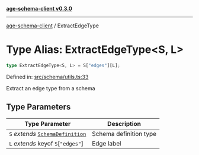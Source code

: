 [**age-schema-client v0.3.0**](../index.md)

***

[age-schema-client](/ageSchemaClient/api-generated/index.md) / ExtractEdgeType

# Type Alias: ExtractEdgeType\<S, L\>

```ts
type ExtractEdgeType<S, L> = S["edges"][L];
```

Defined in: [src/schema/utils.ts:33](https://github.com/standardbeagle/ageSchemaClient/blob/main/src/schema/utils.ts#L33)

Extract an edge type from a schema

## Type Parameters

| Type Parameter | Description |
| ------ | ------ |
| `S` *extends* [`SchemaDefinition`](/ageSchemaClient/api-generated/interfaces/SchemaDefinition.md) | Schema definition type |
| `L` *extends* keyof `S`\[`"edges"`\] | Edge label |
